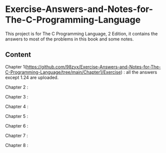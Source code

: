 # Exercise-Answers-and-Notes-for-The-C-Programming-Language
This project is for The C Programming Language, 2 Edition, it contains the answers to most of the problems in this book and some notes.

## Content
Chapter 1(https://github.com/98zyx/Exercise-Answers-and-Notes-for-The-C-Programming-Language/tree/main/Chapter1/Exercise) : all the answers except 1.24 are uploaded.

Chapter 2 : 

Chapter 3 : 

Chapter 4 : 

Chapter 5 : 

Chapter 6 : 

Chapter 7 : 

Chapter 8 : 
